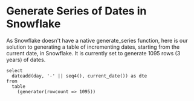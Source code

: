 # Generate Series of Dates in Snowflake

As Snowflake doesn't have a native generate_series function, here is our solution to generating a table of incrementing dates, starting from the current date, in Snowflake. It is currently set to generate 1095 rows (3 years) of dates.

	select
	  dateadd(day, '-' || seq4(), current_date()) as dte
	from
	  table
	    (generator(rowcount => 1095))

